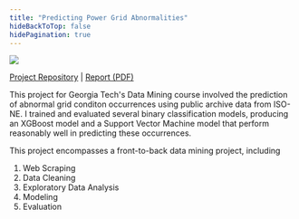 ```yaml
---
title: "Predicting Power Grid Abnormalities"
hideBackToTop: false
hidePagination: true
---
```


![](/images/GridAbnorm.png)

[Project Repository](https://github.com/willcoughlin/dmsl-project) | [Report (PDF)](/ISYE7406-Group50-ProjectReport.pdf)

This project for Georgia Tech's Data Mining course involved the prediction of abnormal grid conditon occurrences using public archive data from ISO-NE. I trained and evaluated several binary classification models, producing an XGBoost model and a Support Vector Machine model that perform reasonably well in predicting these occurrences. 

This project encompasses a front-to-back data mining project, including

1. Web Scraping
2. Data Cleaning
3. Exploratory Data Analysis
4. Modeling
5. Evaluation
